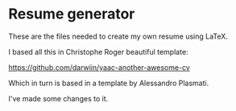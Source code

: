 # Resume generator

These are the files needed to create my own resume using LaTeX.

I based all this in Christophe Roger beautiful template:

https://github.com/darwiin/yaac-another-awesome-cv

Which in turn is based in a template by Alessandro Plasmati.

I've made some changes to it.
